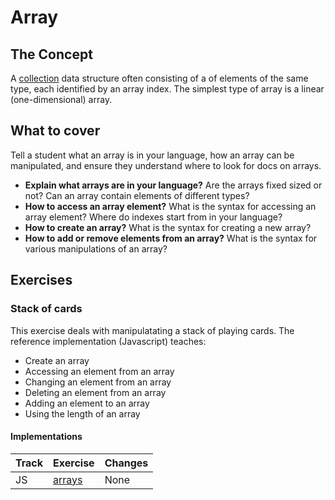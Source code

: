 # Array

## The Concept

A [collection][type-collection] data structure often consisting of a of elements of the same type, each identified by an array index. The simplest type of array is a linear (one-dimensional) array.

## What to cover

Tell a student what an array is in your language, how an array can be manipulated, and ensure they understand where to look for docs on arrays.

- **Explain what arrays are in your language?** Are the arrays fixed sized or not? Can an array contain elements of different types?
- **How to access an array element?** What is the syntax for accessing an array element? Where do indexes start from in your language?
- **How to create an array?** What is the syntax for creating a new array?
- **How to add or remove elements from an array?** What is the syntax for various manipulations of an array?

## Exercises

### Stack of cards

This exercise deals with manipulatating a stack of playing cards. The reference implementation (Javascript) teaches:

- Create an array
- Accessing an element from an array
- Changing an element from an array
- Deleting an element from an array
- Adding an element to an array
- Using the length of an array

#### Implementations

| Track | Exercise                    | Changes |
| ----- | --------------------------- | ------- |
| JS    | [arrays][implementation-js] | None    |

[type-collection]: ./collection.md
[implementation-js]: ../../languages/javascript/exercises/concept/arrays/.docs/introduction.md
